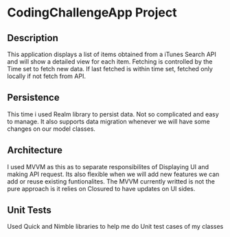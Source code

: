 
CodingChallengeApp Project
================

## Description
This application displays a list of items obtained from a iTunes Search API and will show a detailed view for each item. Fetching is controlled by the Time set to fetch new data. If last fetched is within time set, fetched only locally if not fetch from API.


## Persistence
This time i used Realm library to persist data. Not so complicated and easy to manage. It also supports data migration whenever we will have some changes on our model classes.


## Architecture
I used MVVM as this as to separate responsibilites of Displaying UI and making API request. Its also flexible when we will add new features we can add or reuse existing funtionalites. The MVVM currently writted is not the pure approach is it relies on Closured to have updates on UI sides. 

## Unit Tests
Used Quick and Nimble libraries to help me do Unit test cases of my classes 

